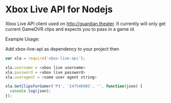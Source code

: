 # Xbox Live API for Nodejs

Xbox Live API client used on http://guardian.theater. It currently will only get current GameDVR clips and expects you to pass in a game id.

Example Usage:

Add xbox-live-api as dependency to your project then

```javascript
var xla = require('xbox-live-api');

xla.username = <xbox live username>
xla.password = <xbox live password>
xla.useragent = <some user agent string> 

xla.GetClipsForGamer('P3', '247546985', '', function(json) {
  console.log(json);
});
```
